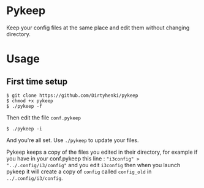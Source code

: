 # Pykeep

Keep your config files at the same place and edit them without changing directory.

# Usage

## First time setup

```
$ git clone https://github.com/Dirtyhenki/pykeep
$ chmod +x pykeep
$ ./pykeep -f 
```

Then edit the file `conf.pykeep`

```
$ ./pykeep -i
```
And you're all set. Use `./pykeep` to update your files. 

Pykeep keeps a copy of the files you edited in their directory, for example if you have in your conf.pykeep this line : `"i3config" > "../.config/i3/config"` and you edit `i3config` then when you launch pykeep it will create a copy of `config` called `config_old` in `../.config/i3/config`. 
